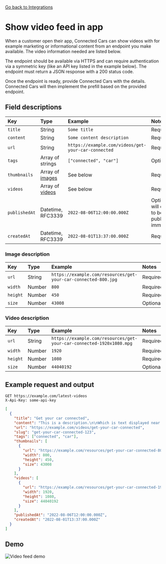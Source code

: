 [Go back to Integrations](./integrations/intro)

# Show video feed in app
When a customer open their app, Connected Cars can show videos with for example marketing or informational content from an endpoint you make available. The video information needed are listed below.

The endpoint should be available via HTTPS and can require authentication via a symmetric key (like an API key listed in the example below). The endpoint must return a JSON response with a 200 status code.

Once the endpoint is ready, provide Connected Cars with the details. Connected Cars will then implement the prefill based on the provided endpoint.

## Field descriptions
| Key           | Type                                     | Example                                             | Notes                                              |
|:--------------|:-----------------------------------------|:----------------------------------------------------|:---------------------------------------------------|
| `title`       | String                                   | `Some title`                                        | Required                                           |
| `content`     | String                                   | `Some content description`                          | Required                                           |
| `url`         | String                                   | `https://example.com/videos/get-your-car-connected` | Required                                           |
| `tags`        | Array of strings                         | `["connected", "car"]`                              | Optional                                           |
| `thumbnails`  | Array of [images](./integrations/videos-api?id=image-description) | See below                                           | Required                                           |
| `videos`      | Array of [videos](./integrations/videos-api?id=video-description) | See below                                           | Required                                           |
| `publishedAt` | Datetime, RFC3339                        | `2022-08-06T12:00:00.000Z`                          | Optional, will default to be published immediately |
| `createdAt`   | Datetime, RFC3339                        | `2022-08-01T13:37:00.000Z`                          | Required                                           |

### Image description
| Key      | Type   | Example                                                        | Notes    |
|:---------|:-------|:---------------------------------------------------------------|:---------|
| `url`    | String | `https://example.com/resources/get-your-car-connected-800.jpg` | Required |
| `width`  | Number | `800`                                                          | Required |
| `height` | Number | `450`                                                          | Required |
| `size`   | Number | `43008`                                                        | Optional |

### Video description
| Key      | Type   | Example                                                              | Notes    |
|:---------|:-------|:---------------------------------------------------------------------|:---------|
| `url`    | String | `https://example.com/resources/get-your-car-connected-1920x1080.mpg` | Required |
| `width`  | Number | `1920`                                                               | Required |
| `height` | Number | `1080`                                                               | Required |
| `size`   | Number | `44040192`                                                           | Optional |

## Example request and output
```
GET https://example.com/latest-videos
X-Api-Key: some-api-key
```

```json
[
  {
    "title": "Get your car connected",
    "content": "This is a description.\n\nWhich is text displayed near the video.",
    "url": "https://example.com/videos/get-your-car-connected",
    "slug": "get-your-car-connected-123",
    "tags": ["connected", "car"],
    "thumbnails": [
      {
        "url": "https://example.com/resources/get-your-car-connected-800.jpg",
        "width": 800,
        "height": 450,
        "size": 43008
      }
    ],
    "videos": [
      {
        "url": "https://example.com/resources/get-your-car-connected-1920x1080.mpg",
        "width": 1920,
        "height": 1080,
        "size": 44040192
      }
    ],
    "publishedAt": "2022-08-06T12:00:00.000Z",
    "createdAt": "2022-08-01T13:37:00.000Z"
  }
]
```

## Demo
![Video feed demo](./news-videos-feed.gif)
